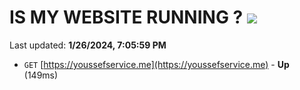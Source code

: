 # IS MY WEBSITE RUNNING ? [![](https://img.shields.io/static/v1?label=Sponsor&message=%E2%9D%A4&logo=GitHub&color=%23fe8e86)](https://github.com/sponsors/<username>)

Last updated: **1/26/2024, 7:05:59 PM**

- `GET` [https://youssefservice.me](https://youssefservice.me) - **Up** (149ms)
